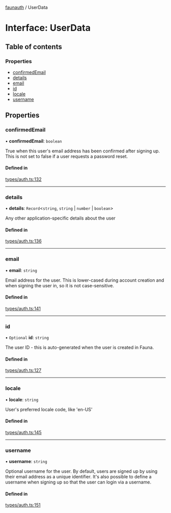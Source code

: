 [faunauth](../index.md) / UserData

# Interface: UserData

## Table of contents

### Properties

- [confirmedEmail](UserData.md#confirmedemail)
- [details](UserData.md#details)
- [email](UserData.md#email)
- [id](UserData.md#id)
- [locale](UserData.md#locale)
- [username](UserData.md#username)

## Properties

### confirmedEmail

• **confirmedEmail**: `boolean`

True when this user's email address has been confirmed after signing up. This is not set to
false if a user requests a password reset.

#### Defined in

[types/auth.ts:132](https://github.com/alexnitta/faunauth/blob/5b231ad/src/types/auth.ts#L132)

___

### details

• **details**: `Record`<`string`, `string` \| `number` \| `boolean`\>

Any other application-specific details about the user

#### Defined in

[types/auth.ts:136](https://github.com/alexnitta/faunauth/blob/5b231ad/src/types/auth.ts#L136)

___

### email

• **email**: `string`

Email address for the user. This is lower-cased during account creation and when signing the
user in, so it is not case-sensitive.

#### Defined in

[types/auth.ts:141](https://github.com/alexnitta/faunauth/blob/5b231ad/src/types/auth.ts#L141)

___

### id

• `Optional` **id**: `string`

The user ID - this is auto-generated when the user is created in Fauna.

#### Defined in

[types/auth.ts:127](https://github.com/alexnitta/faunauth/blob/5b231ad/src/types/auth.ts#L127)

___

### locale

• **locale**: `string`

User's preferred locale code, like 'en-US'

#### Defined in

[types/auth.ts:145](https://github.com/alexnitta/faunauth/blob/5b231ad/src/types/auth.ts#L145)

___

### username

• **username**: `string`

Optional username for the user. By default, users are signed up by using their email address
as a unique identifier. It's also possible to define a username when signing up so that the
user can login via a username.

#### Defined in

[types/auth.ts:151](https://github.com/alexnitta/faunauth/blob/5b231ad/src/types/auth.ts#L151)
